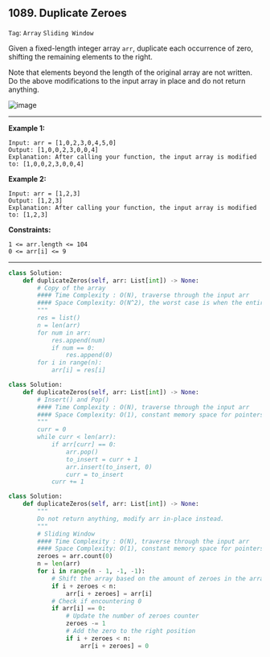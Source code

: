 ## 1089. Duplicate Zeroes

```Tag```: ```Array``` ```Sliding Window```

Given a fixed-length integer array ```arr```, duplicate each occurrence of zero, shifting the remaining elements to the right.

Note that elements beyond the length of the original array are not written. Do the above modifications to the input array in place and do not return anything.

![image](https://user-images.githubusercontent.com/35042430/211963017-7bc289db-d4d4-4a8f-a2c5-4a918335ae28.png)

---

__Example 1:__
```
Input: arr = [1,0,2,3,0,4,5,0]
Output: [1,0,0,2,3,0,0,4]
Explanation: After calling your function, the input array is modified to: [1,0,0,2,3,0,0,4]
```

__Example 2:__
```
Input: arr = [1,2,3]
Output: [1,2,3]
Explanation: After calling your function, the input array is modified to: [1,2,3]
```

__Constraints:__
```
1 <= arr.length <= 104
0 <= arr[i] <= 9
```

---

```Python
class Solution:
    def duplicateZeros(self, arr: List[int]) -> None:
        # Copy of the array
        #### Time Complexity : O(N), traverse through the input arr
        #### Space Complexity: O(N^2), the worst case is when the entire input only has 0
        """
        res = list()
        n = len(arr)
        for num in arr:
            res.append(num)
            if num == 0:
                res.append(0)
        for i in range(n):
            arr[i] = res[i]
```

```Python
class Solution:
    def duplicateZeros(self, arr: List[int]) -> None:
        # Insert() and Pop()
        #### Time Complexity : O(N), traverse through the input arr
        #### Space Complexity: O(1), constant memory space for pointers
        """
        curr = 0
        while curr < len(arr):
            if arr[curr] == 0:
                arr.pop()
                to_insert = curr + 1
                arr.insert(to_insert, 0)
                curr = to_insert
            curr += 1
```

```Python
class Solution:
    def duplicateZeros(self, arr: List[int]) -> None:
        """
        Do not return anything, modify arr in-place instead.
        """
        # Sliding Window
        #### Time Complexity : O(N), traverse through the input arr
        #### Space Complexity: O(1), constant memory space for pointers        
        zeroes = arr.count(0)
        n = len(arr)
        for i in range(n - 1, -1, -1):
            # Shift the array based on the amount of zeroes in the array, but also keep track of the index i
            if i + zeroes < n:
                arr[i + zeroes] = arr[i]
            # Check if encountering 0
            if arr[i] == 0:
                # Update the number of zeroes counter
                zeroes -= 1
                # Add the zero to the right position
                if i + zeroes < n:
                    arr[i + zeroes] = 0
```
